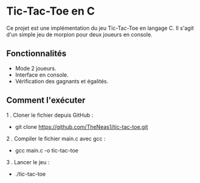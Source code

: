 # Tic-Tac-Toe en C

Ce projet est une implémentation du jeu Tic-Tac-Toe en langage C.
Il s'agit d'un simple jeu de morpion pour deux joueurs en console.

## Fonctionnalités
- Mode 2 joueurs.
- Interface en console.
- Vérification des gagnants et égalités.

## Comment l'exécuter

1 . Cloner le fichier depuis GitHub :
  - git clone https://github.com/TheNeas1/tic-tac-toe.git
    
2 . Compiler le fichier main.c avec gcc :
  - gcc main.c -o tic-tac-toe
    
3 . Lancer le jeu :
  - ./tic-tac-toe



